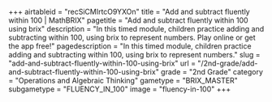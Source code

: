 +++
airtableid = "recSiCMIrtcO9YXOn"
title = "Add and subtract fluently within 100 | MathBRIX"
pagetitle = "Add and subtract fluently within 100 using brix"
description = "In this timed module, children practice adding and subtracting within 100, using brix to represent numbers. Play online or get the app free!"
pagedescription = "In this timed module, children practice adding and subtracting within 100, using brix to represent numbers."
slug = "add-and-subtract-fluently-within-100-using-brix"
url = "/2nd-grade/add-and-subtract-fluently-within-100-using-brix"
grade = "2nd Grade"
category = "Operations and Algebraic Thinking"
gametype = "BRIX_MASTER"
subgametype = "FLUENCY_IN_100"
image = "fluency-in-100"
+++